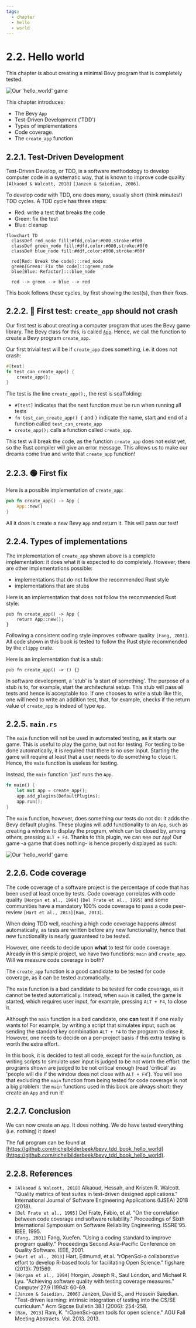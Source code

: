 ```yaml
---
tags:
  - chapter
  - hello
  - world
---
```


# 2.2. Hello world

This chapter is about creating a minimal Bevy program that is completely tested.

![Our 'hello_world' game](hello_world.png)

This chapter introduces:

- The Bevy `App`
- Test-Driven Development ('TDD')
- Types of implementations
- Code coverage.
- The `create_app` function

## 2.2.1. Test-Driven Development

Test-Driven Develop, or TDD, is a software methodology to develop
computer code in a systematic way,
that is known to improve code quality `[Alkaoud & Walcott, 2018]`
`[Janzen & Saiedian, 2006]`.

To develop code with TDD, one does many, usually short (think minutes!)
TDD cycles. A TDD cycle has three steps:

- Red: write a test that breaks the code
- Green: fix the test
- Blue: cleanup

```mermaid
flowchart TD
  classDef red_node fill:#fdd,color:#000,stroke:#f00
  classDef green_node fill:#dfd,color:#000,stroke:#0f0
  classDef blue_node fill:#ddf,color:#000,stroke:#00f

  red[Red: Break the code]:::red_node
  green[Green: Fix the code]:::green_node
  blue[Blue: Refactor]:::blue_node

  red --> green --> blue --> red
```

This book follows these cycles, by first showing the test(s),
then their fixes.

## 2.2.2. :red_circle: First test: `create_app` should not crash

Our first test is about creating a computer program that uses the Bevy game library.
The Bevy class for this, is called [`App`](https://docs.rs/bevy/latest/bevy/app/struct.App.html).
Hence, we call the function to create a Bevy program `create_app`.

Our first trivial test will be if `create_app` does something,
i.e. it does not crash:

```rust
#[test]
fn test_can_create_app() {
    create_app();
}
```

The test is the line `create_app();`, the rest is scaffolding:

- `#[test]` indicates that the next function must be run when running all tests
- `fn test_can_create_app() {` and `}` indicate the name, start and end of
  a function called `test_can_create_app`
- `create_app();` calls a function called `create_app`.

This test will break the code, as the function `create_app` does not exist yet,
so the Rust compiler will give an error message.
This allows us to make our dreams come true and
write that `create_app` function!

## 2.2.3. :green_circle:  First fix

Here is a possible implementation of `create_app`:

```rust
pub fn create_app() -> App {
    App::new()
}
```

All it does is create a new Bevy `App` and return it.
This will pass our test!

## 2.2.4. Types of implementations

The implementation of `create_app` shown above is a complete implementation:
it does what it is expected to do completely.
However, there are other implementations possible:

- implementations that do not follow the recommended Rust style
- implementations that are stubs

Here is an implementation that does not follow
the recommended Rust style:

```text
pub fn create_app() -> App {
    return App::new();
}
```

Following a consistent coding style improves software quality `[Fang, 2001]`.
All code shown in this book is tested to follow the
Rust style recommended by the `clippy` crate.

Here is an implementation that is a stub:

```text
pub fn create_app() -> () {}
```

In software development, a 'stub' is 'a start of something'. The
purpose of a stub is to, for example, start the architectural setup.
This stub will pass all tests and hence is acceptable too.
If one chooses to write a stub like this,
one will need to write an addition test, that, for example, checks
if the return value of `create_app` is indeed of type `App`.

## 2.2.5. `main.rs`

The `main` function will not be used in automated testing,
as it starts our game. This is useful to play the game,
but not for testing.
For testing to be done automatically, it is required
that there is no user input.
Starting the game will require at least
that a user needs to do something to close it.
Hence, the `main` function is useless for testing.

Instead, the `main` function 'just' runs the `App`.

```rust
fn main() {
    let mut app = create_app();
    app.add_plugins(DefaultPlugins);
    app.run();
}
```

The `main` function, however, does something our tests do not do:
it adds the Bevy default plugins.
These plugins will add functionality to an `App`, such
as creating a window to display the program, which can be
closed by, among others, pressing `ALT + F4`.
Thanks to this plugin, we can see our `App`!
Our game -a game that does nothing- is hence properly displayed as such:

![Our 'hello_world' game](hello_world.png)

## 2.2.6. Code coverage

The code coverage of a software project is the percentage of code
that has been used at least once by tests.
Code coverage correlates with code quality `[Horgan et al., 1994]`
`[Del Frate et al., 1995]`
and some communities have a mandatory 100% code coverage
to pass a code peer-review `[Hart et al., 2013][Ram, 2013]`.

When doing TDD well, reaching a high code coverage happens
almost automatically, as tests are written before any new
functionality, hence that new functionality is nearly
guaranteed to be tested.

However, one needs to decide upon **what** to test for code coverage.
Already in this simple project, we have two functions:
`main` and `create_app`. Will we measure code coverage in both?

The `create_app` function is a good candidate to be tested for code coverage,
as it can be tested automatically.

The `main` function is a bad candidate to be tested for code coverage,
as it cannot be tested automatically. Instead, when `main` is called,
the game is started, which requires user input, for example,
pressing `ALT + F4`, to close it.

Although the `main` function is a bad candidate, one **can** test it
if one really wants to!
For example, by writing a script that simulates input,
such as sending the standard key combination `ALT + F4`
to the program to close it.
However, one needs to decide on a per-project basis if this
extra testing is worth the extra effort.

In this book, it is decided to test all code, except for the `main` function,
as writing scripts to simulate user input is judged to be not worth the
effort: the programs shown are judged to be not critical enough
(read 'critical' as 'people will die if the window
does not close with `ALT + F4`').
You will see that excluding the `main` function
from being tested for code coverage is not a big problem:
the `main` functions used in this book are always short:
they create an `App` and run it!

## 2.2.7. Conclusion

We can now create an `App`. It does nothing.
We do have tested everything (i.e. nothing) it does!

The full program can be found at [https://github.com/richelbilderbeek/bevy_tdd_book_hello_world](https://github.com/richelbilderbeek/bevy_tdd_book_hello_world).

## 2.2.8. References

- `[Alkaoud & Walcott, 2018]` Alkaoud, Hessah, and Kristen R. Walcott. "Quality metrics of test suites in test-driven designed applications." International Journal of Software Engineering Applications (IJSEA) 2018 (2018).
- `[Del Frate et al., 1995]` Del Frate, Fabio, et al. "On the correlation between code coverage and software reliability." Proceedings of Sixth International Symposium on Software Reliability Engineering. ISSRE'95. IEEE, 1995.
- `[Fang, 2001]` Fang, Xuefen. "Using a coding standard to improve program quality." Proceedings Second Asia-Pacific Conference on Quality Software. IEEE, 2001.
- `[Hart et al., 2013]` Hart, Edmumd, et al.
  "rOpenSci-a collaborative effort to develop R-based tools for facilitating
  Open Science." figshare (2013): 791569.
- `[Horgan et al., 1994]` Horgan, Joseph R., Saul London, and Michael R. Lyu. "Achieving software quality with testing coverage measures." Computer 27.9 (1994): 60-69.
- `[Janzen & Saiedian, 2006]` Janzen, David S., and Hossein Saiedian. "Test-driven learning: intrinsic integration of testing into the CS/SE curriculum." Acm Sigcse Bulletin 38.1 (2006): 254-258.
- `[Ram, 2013]` Ram, K. "rOpenSci-open tools for open science." AGU Fall Meeting Abstracts. Vol. 2013. 2013.

